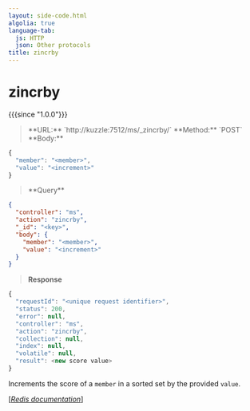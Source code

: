 ```yaml
---
layout: side-code.html
algolia: true
language-tab:
  js: HTTP
  json: Other protocols
title: zincrby
---
```


# zincrby

{{{since "1.0.0"}}}




<blockquote class="js">
<p>
**URL:** `http://kuzzle:7512/ms/_zincrby/<key>`  
**Method:** `POST`  
**Body:**
</p>
</blockquote>


```js
{
  "member": "<member>",
  "value": "<increment>"
}
```



<blockquote class="json">
<p>
**Query**
</p>
</blockquote>


```json
{
  "controller": "ms",
  "action": "zincrby",
  "_id": "<key>",
  "body": {
    "member": "<member>",
    "value": "<increment>"
  }
}
```

>**Response**

```javascript
{
  "requestId": "<unique request identifier>",
  "status": 200,
  "error": null,
  "controller": "ms",
  "action": "zincrby",
  "collection": null,
  "index": null,
  "volatile": null,
  "result": <new score value>
}
```

Increments the score of a `member` in a sorted set by the provided `value`.

[[_Redis documentation_]](https://redis.io/commands/zincrby)
